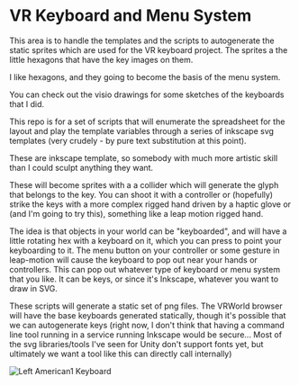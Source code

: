 # VR Keyboard and Menu System

This area is to handle the templates and the scripts to autogenerate the static sprites which are used for the VR keyboard project.
The sprites a the little hexagons that have the key images on them.

I like hexagons, and they going to become the basis of the menu system.

You can check out the visio drawings for some sketches of the keyboards that I did.

This repo is for a set of scripts that will enumerate the spreadsheet for the layout and play the template variables through a series of inkscape svg templates (very crudely - by pure text substitution at this point).   

These are inkscape template, so somebody with much more artistic skill than I could sculpt anything they want.

These will become sprites with a a collider which will generate the glyph that belongs to the key.
You can shoot it with a controller or (hopefully) strike the keys with a more complex rigged hand driven by a haptic glove or (and I'm going to try this), something like a leap motion rigged hand.

The idea is that objects in your world can be "keyboarded", and will have a little rotating hex with a keyboard on it, which you can press to point your keyboarding to it.  The menu button on your controller or some gesture in leap-motion will cause the keyboard to pop out near your hands or controllers.   This can pop out whatever type of keyboard or menu system that you like.  It can be keys, or 
since it's Inkscape, whatever you want to draw in SVG.

These scripts will generate a static set of png files.   The VRWorld browser will have the base keyboards generated statically, though it's possible that we can autogenerate keys (right now, I don't think that having a command line tool running in a service running Inkscape would be secure...  Most of the svg libraries/tools I've seen for Unity don't support fonts yet, but ultimately we want a tool like this can directly call internally)

![Left American1 Keyboard](https://https://github.com/thorhalbert/VRKeyboard-StaticSprites/Images/American1-L.png)